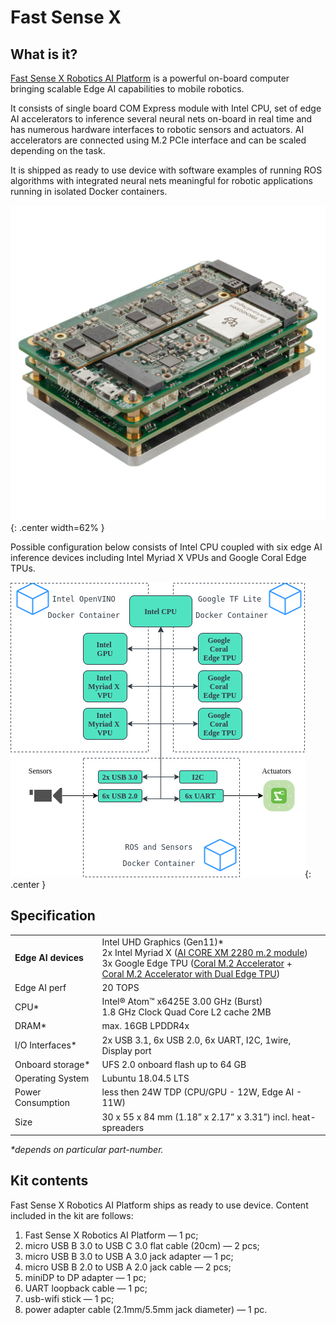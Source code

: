 # Fast Sense X

## What is it?

[Fast Sense X Robotics AI Platform](https://www.fastsense.tech/robotics_ai) is a powerful on-board computer bringing scalable Edge AI capabilities to mobile robotics.

It consists of single board COM Express module with Intel CPU, set of edge AI accelerators to inference several neural nets on-board in real time and has numerous hardware interfaces to robotic sensors and actuators. AI accelerators are connected using M.2 PCIe interface and can be scaled depending on the task. 

It is shipped as ready to use device with software examples of running ROS algorithms with integrated neural nets meaningful for robotic applications running in isolated Docker containers.

![](./assets/img/FastSenseX.png){: .center width=62% }

Possible configuration below consists of Intel CPU coupled with six edge AI inference devices including Intel Myriad X VPUs and Google Coral Edge TPUs.

![](./assets/img/FastSenseX_BlockDiagram.png){: .center }

## Specification

|                     |                                                                                                                                                                                                                                                                                                                                                                        |
|---------------------|------------------------------------------------------------------------------------------------------------------------------------------------------------------------------------------------------------------------------------------------------------------------------------------------------------------------------------------------------------------------|
| **Edge AI devices** | Intel UHD Graphics (Gen11)*  <br /> 2x Intel Myriad X ([AI CORE XM 2280 m.2 module](https://www.aaeon.com/en/p/ai-edge-computing-board-ai-core-xm-2280)) <br /> 3x Google Edge TPU ([Coral M.2 Accelerator](https://coral.ai/products/m2-accelerator-bm/) +  <br />[Coral M.2 Accelerator with Dual Edge TPU](https://coral.ai/products/m2-accelerator-dual-edgetpu/)) |
| Edge AI perf        | 20 TOPS                                                                                                                                                                                                                                                                                                                                                                |
| CPU*                | Intel® Atom™ x6425E 3.00 GHz (Burst)   <br />  1.8 GHz Clock Quad Core L2 cache 2MB                                                                                                                                                                                                                                                                                    |
| DRAM*               | max. 16GB LPDDR4x                                                                                                                                                                                                                                                                                                                                                      |
| I/O Interfaces*     | 2x USB 3.1, 6x USB 2.0, 6x UART, I2C, 1wire, Display port                                                                                                                                                                                                                                                                                                              |
| Onboard storage*    | UFS 2.0 onboard flash up to 64 GB                                                                                                                                                                                                                                                                                                                                      |
| Operating System    | Lubuntu 18.04.5 LTS                                                                                                                                                                                                                                                                                                                                                    |
| Power Consumption   | less then 24W TDP (CPU/GPU - 12W, Edge AI - 11W)                                                                                                                                                                                                                                                                                                                       |
| Size                | 30 x 55 x 84 mm (1.18” x 2.17” x 3.31”) incl. heat-spreaders

_*depends on particular part-number._

## Kit contents

Fast Sense X Robotics AI Platform ships as ready to use device.
Content included in the kit are follows:

  1. Fast Sense X Robotics AI Platform &mdash; 1 pc;
  2. micro USB B 3.0 to USB C 3.0 flat cable (20cm) &mdash; 2 pcs;
  3. micro USB B 3.0 to USB A 3.0 jack adapter &mdash; 1 pc;
  4. micro USB B 2.0 to USB A 2.0 jack cable &mdash; 2 pcs;
  5. miniDP to DP adapter &mdash; 1 pc;
  6. UART loopback cable &mdash; 1 pc;
  7. usb-wifi stick &mdash; 1 pc;
  8. power adapter cable (2.1mm/5.5mm jack diameter) &mdash; 1 pc.
